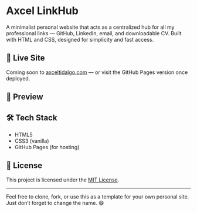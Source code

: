 # Axcel LinkHub

A minimalist personal website that acts as a centralized hub for all my professional links — GitHub, LinkedIn, email, and downloadable CV. Built with HTML and CSS, designed for simplicity and fast access.

## 🔗 Live Site

Coming soon to [axceltidalgo.com](https://axceltidalgo.com) — or visit the GitHub Pages version once deployed.

## 📸 Preview

## 🛠️ Tech Stack

- HTML5
- CSS3 (vanilla)
- GitHub Pages (for hosting)

## 🧾 License

This project is licensed under the [MIT License](LICENSE).

---

Feel free to clone, fork, or use this as a template for your own personal site. Just don’t forget to change the name. 😄
